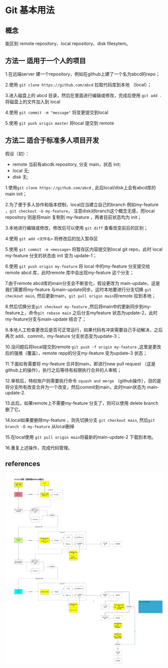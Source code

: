 # Git 基本用法

## 概念

能区别 remote repository、local repository、disk filesytem。



## 方法一 适用于一个人的项目

1.在远端server 建一个repository，例如在github上建了一个名为abcd的repo；

2.使用 `git clone https://github.com/abcd` 拉取代码库到本地 （local）；

3.进入磁盘上的 abcd 目录，然后在里面进行编辑或修改，完成后使用 `git add .` 将磁盘上的文件加入到 local

4.使用 `git commit -m "message"` 将变更提交到local

5.使用 `git push origin master` 将local 提交到 remote

## 方法二 适合于标准多人项目开发

假设（初）：
- remote 当前有abcdk repository, 分支 main，状态 init;
- local 无;
- disk 无;

1.使用`git clone https://github.com/abcd` , 此后local/disk上会有abcd库的 main init；

2.为了便于多人协作和版本控制，local应当建立自己的branch 例如my-feature ，`git checkout -b my-feature`， 注意disk对branch这个概念无感，而local repository 则是将main 复制到 my-feature ，两者目前状态均为 init；

3.本地进行编辑或修改，修改后可以使用 `git diff` 查看改变前后的区别；

4.使用 `git add <文件名>` 将修改后的加入暂存区

5.使用 `git commit -m <message>` 将暂存区内容提交到local git repo，此时 local my-feature 分支的状态由 init 变为 update-1；

6.使用 `git push origin my-feature` 将 local 中的my-feature 分支提交给 remote abcd 库，此时remote 库中会出现my-feature 这个分支；

7.由于remote abcd库的main分支会不断变化，假设更改为 main-update，这是我们需要将my-feature 与main-update同步。这时本地要进行分支切换 `git checkout main`, 然后更新main，`git pull origin main`将remote 拉到本地；

8.然后切换分支`git checkout my-feature` ,然后将main中的更新同步到my-feature上，命令`git rebase main` 之后分支myfeature 状态为update-2，此时my-feature分支与main-update 结合了；

9.本地人工检查更改后是否可正常运行，如果代码有冲突需要自己手动解决，之后再次 add、commit，my-feature 分支状态变为update-3；

10.没问题后将local提交到remote `git push -f origin my-feature` ,这里是更改后的强推（覆盖），remote repp的分支my-feature 变为update-3 状态；

11.下面如有需要将 my-feature 合并到main，即进行new pull request （这是github上的操作），执行之后等待有权限执行合并的人审核；

12.审核后，特权账户则需要执行命令 `squash and merge` （github操作），目的是将分支所有改变合并为一个改变，然后commit到main，此时main状态为 main-update-2.

13.此后，如果remote上不需要my-feature 分支了，则可以使用 delete branch 删了它。

14.local如果要删除my-feature ，则先切换分支 `git checkout main`, 然后`git branch -D my-feature` 从local删掉

15.在local使用 `git pull origin main`将最新的main-update-2 下载到本地。

16.重复上述操作，完成代码管理。

## references

<img src="images/GITflow-ci-cd流程.jpeg">